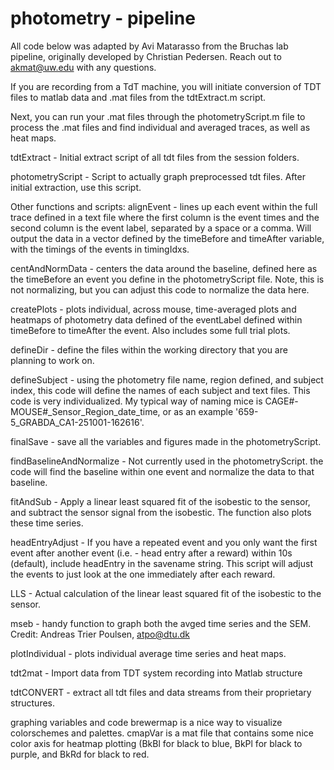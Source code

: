 # photometry - pipeline

All code below was adapted by Avi Matarasso from the Bruchas lab pipeline, originally developed by Christian Pedersen. Reach out to akmat@uw.edu with any questions.

If you are recording from a TdT machine, you will initiate conversion of TDT files to matlab data and .mat files from the tdtExtract.m script.

Next, you can run your .mat files through the photometryScript.m file to process the .mat files and find individual and averaged traces, as well as heat maps.

tdtExtract - Initial extract script of all tdt files from the session folders. 

photometryScript - Script to actually graph preprocessed tdt files. After initial extraction, use this script.

Other functions and scripts:
alignEvent - lines up each event within the full trace defined in a text file where the first column is the event times and the second column is the event label, separated by a space or a comma. Will output the data in a vector defined by the timeBefore and timeAfter variable, with the timings of the events in timingIdxs.

centAndNormData - centers the data around the baseline, defined here as the timeBefore an event you define in the photometryScript file. Note, this is not normalizing, but you can adjust this code to normalize the data here. 

createPlots - plots individual, across mouse, time-averaged plots and heatmaps of photometry data defined of the eventLabel defined within timeBefore to timeAfter the event. Also includes some full trial plots. 

defineDir - define the files within the working directory that you are planning to work on.

defineSubject - using the photometry file name, region defined, and subject index, this code will define the names of each subject and text files. This code is very individualized. My typical way of naming mice is CAGE#-MOUSE#_Sensor_Region_date_time, or as an example '659-5_GRABDA_CA1-251001-162616'.

finalSave - save all the variables and figures made in the photometryScript.

findBaselineAndNormalize - Not currently used in the photometryScript. the code will find the baseline within one event and normalize the data to that baseline.

fitAndSub - Apply a linear least squared fit of the isobestic to the sensor, and subtract the sensor signal from the isobestic. The function also plots these time series.

headEntryAdjust - If you have a repeated event and you only want the first event after another event (i.e. - head entry after a reward) within 10s (default), include headEntry in the savename string. This script will adjust the events to just look at the one immediately after each reward. 

LLS - Actual calculation of the linear least squared fit of the isobestic to the sensor.

mseb - handy function to graph both the avged time series and the SEM. Credit: Andreas Trier Poulsen, atpo@dtu.dk

plotIndividual - plots individual average time series and heat maps.

tdt2mat - Import data from TDT system recording into Matlab structure

tdtCONVERT - extract all tdt files and data streams from their proprietary structures.

graphing variables and code
brewermap is a nice way to visualize colorschemes and palettes.
cmapVar is a mat file that contains some nice color axis for heatmap plotting (BkBl for black to blue, BkPl for black to purple, and BkRd for black to red.
 
